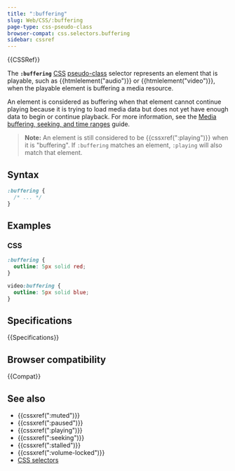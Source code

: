 ```yaml
---
title: ":buffering"
slug: Web/CSS/:buffering
page-type: css-pseudo-class
browser-compat: css.selectors.buffering
sidebar: cssref
---
```


{{CSSRef}}

The **`:buffering`** [CSS](/en-US/docs/Web/CSS) [pseudo-class](/en-US/docs/Web/CSS/Pseudo-classes) selector represents an element that is playable, such as {{htmlelement("audio")}} or {{htmlelement("video")}}, when the playable element is buffering a media resource.

An element is considered as buffering when that element cannot continue playing because it is trying to load media data but does not yet have enough data to begin or continue playback.
For more information, see the [Media buffering, seeking, and time ranges](/en-US/docs/Web/Media/Audio_and_video_delivery/buffering_seeking_time_ranges#seekable) guide.

> **Note:** An element is still considered to be {{cssxref(":playing")}} when it is "buffering".
> If `:buffering` matches an element, `:playing` will also match that element.

## Syntax

```css
:buffering {
  /* ... */
}
```

## Examples

### CSS

```css
:buffering {
  outline: 5px solid red;
}

video:buffering {
  outline: 5px solid blue;
}
```

## Specifications

{{Specifications}}

## Browser compatibility

{{Compat}}

## See also

- {{cssxref(":muted")}}
- {{cssxref(":paused")}}
- {{cssxref(":playing")}}
- {{cssxref(":seeking")}}
- {{cssxref(":stalled")}}
- {{cssxref(":volume-locked")}}
- [CSS selectors](/en-US/docs/Web/CSS/CSS_selectors)
